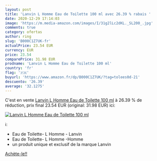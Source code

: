 ```yaml
---
layout: post
title: 'Lanvin L Homme Eau de Toilette 100 ml avec 26.39 % rabais '
date: 2020-12-29 17:14:03
image: 'https://m.media-amazon.com/images/I/31g2lLc2dKL._SL200_.jpg'
comments: true
category: ofertas
author: ring
slug: 'B000C1Z7UK-fr'
actualPrice: 23.54 EUR
currency: EUR
price: 23.54
comparePrice: 31.98 EUR
prodname: 'Lanvin L Homme Eau de Toilette 100 ml'
country: 'fr'
flag: '🇫🇷'
buyurl: 'https://www.amazon.fr/dp/B000C1Z7UK/?tag=tolees0d-21'
descuento: '26.39'
average: '32.1275'
---
```


C'est en vente [Lanvin L Homme Eau de Toilette 100 ml](https://www.amazon.fr/dp/B000C1Z7UK/?tag=tolees0d-21)  à  26.39 % de réduction, prix final  23.54 EUR (original: 31.98 EUR) ici:

[![Lanvin L Homme Eau de Toilette 100 ml](https://m.media-amazon.com/images/I/31g2lLc2dKL._SL200_.jpg)](https://www.amazon.fr/dp/B000C1Z7UK/?tag=tolees0d-21)

ℹ️:

- Eau de Toilette- L Homme - Lanvin
- Eau de Toilette- L Homme -Homme
- un produit unique et exclusif de la marque Lanvin

[Achète-le!!](https://www.amazon.fr/dp/B000C1Z7UK/?tag=tolees0d-21)
